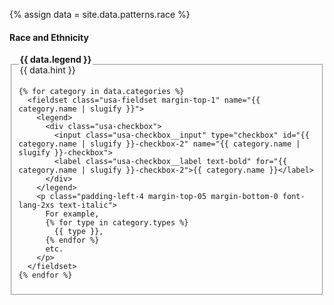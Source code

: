 {% assign data = site.data.patterns.race %}

<h4 class="site-preview-heading">Race and Ethnicity</h4>
<form class="usa-form usa-form--large">
  <fieldset name="race-and-ethnicity" class="usa-fieldset" aria-multiselectable="true">
    <legend class="usa-legend">
      <label>
        <strong>{{ data.legend }}</strong> <br/>
        <span class="text-italic">{{ data.hint }}</span>
      </label>
    </legend>

    {% for category in data.categories %}
      <fieldset class="usa-fieldset margin-top-1" name="{{ category.name | slugify }}">
        <legend>
          <div class="usa-checkbox">
            <input class="usa-checkbox__input" type="checkbox" id="{{ category.name | slugify }}-checkbox-2" name="{{ category.name | slugify }}-checkbox">
            <label class="usa-checkbox__label text-bold" for="{{ category.name | slugify }}-checkbox-2">{{ category.name }}</label>
          </div>
        </legend>
        <p class="padding-left-4 margin-top-05 margin-bottom-0 font-lang-2xs text-italic">
          For example,
          {% for type in category.types %}
            {{ type }},
          {% endfor %}
          etc.
        </p>
      </fieldset>
    {% endfor %}
  </fieldset>
</form>